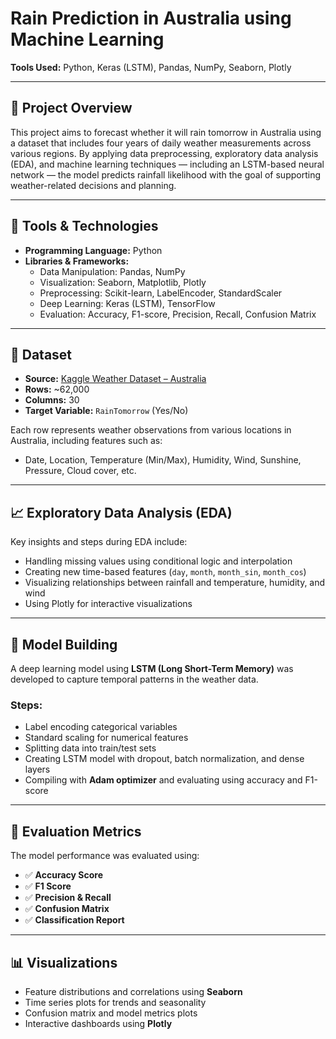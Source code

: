 # Rain Prediction in Australia using Machine Learning  
**Tools Used:** Python, Keras (LSTM), Pandas, NumPy, Seaborn, Plotly

---

## 📌 Project Overview

This project aims to forecast whether it will rain tomorrow in Australia using a dataset that includes four years of daily weather measurements across various regions. By applying data preprocessing, exploratory data analysis (EDA), and machine learning techniques — including an LSTM-based neural network — the model predicts rainfall likelihood with the goal of supporting weather-related decisions and planning.

---

## 🔧 Tools & Technologies

- **Programming Language:** Python  
- **Libraries & Frameworks:**  
  - Data Manipulation: Pandas, NumPy  
  - Visualization: Seaborn, Matplotlib, Plotly  
  - Preprocessing: Scikit-learn, LabelEncoder, StandardScaler  
  - Deep Learning: Keras (LSTM), TensorFlow  
  - Evaluation: Accuracy, F1-score, Precision, Recall, Confusion Matrix

---

## 📂 Dataset

- **Source:** [Kaggle Weather Dataset – Australia](https://www.kaggle.com/datasets/jsphyg/weather-dataset-rattle-package)
- **Rows:** ~62,000  
- **Columns:** 30  
- **Target Variable:** `RainTomorrow` (Yes/No)

Each row represents weather observations from various locations in Australia, including features such as:
- Date, Location, Temperature (Min/Max), Humidity, Wind, Sunshine, Pressure, Cloud cover, etc.

---

## 📈 Exploratory Data Analysis (EDA)

Key insights and steps during EDA include:
- Handling missing values using conditional logic and interpolation
- Creating new time-based features (`day`, `month`, `month_sin`, `month_cos`)
- Visualizing relationships between rainfall and temperature, humidity, and wind
- Using Plotly for interactive visualizations

---

## 🧠 Model Building

A deep learning model using **LSTM (Long Short-Term Memory)** was developed to capture temporal patterns in the weather data.

### Steps:
- Label encoding categorical variables
- Standard scaling for numerical features
- Splitting data into train/test sets
- Creating LSTM model with dropout, batch normalization, and dense layers
- Compiling with **Adam optimizer** and evaluating using accuracy and F1-score

---

## 🧪 Evaluation Metrics

The model performance was evaluated using:

- ✅ **Accuracy Score**
- ✅ **F1 Score**
- ✅ **Precision & Recall**
- ✅ **Confusion Matrix**
- ✅ **Classification Report**

---

## 📊 Visualizations

- Feature distributions and correlations using **Seaborn**
- Time series plots for trends and seasonality
- Confusion matrix and model metrics plots
- Interactive dashboards using **Plotly**
